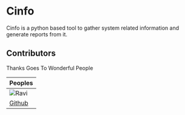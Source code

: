 # Cinfo
Cinfo is a python based tool to gather system related information and generate reports from it.

## Contributors
Thanks Goes To Wonderful People

|Peoples  |
| :------------------ |
|![Ravi](https://avatars0.githubusercontent.com/u/33047641?s=100&v=4)|
|[Github](http://github.com/chavarera)|
